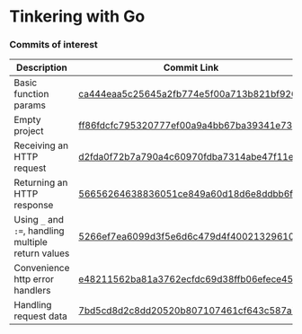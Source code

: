 # Tinkering with Go

### Commits of interest

| Description | Commit Link |
| ----------- | ------------ |
| Basic function params | [ca444eaa5c25645a2fb774e5f00a713b821bf926](https://github.com/ckz8780/fcc-go/commit/ca444eaa5c25645a2fb774e5f00a713b821bf926)|
| Empty project | [ff86fdcfc795320777ef00a9a4bb67ba39341e73](https://github.com/ckz8780/fcc-go/commit/ff86fdcfc795320777ef00a9a4bb67ba39341e73) |
| Receiving an HTTP request | [d2fda0f72b7a790a4c60970fdba7314abe47f11e](https://github.com/ckz8780/fcc-go/commit/d2fda0f72b7a790a4c60970fdba7314abe47f11e) |
| Returning an HTTP response | [56656264638836051ce849a60d18d6e8ddbb6fda](https://github.com/ckz8780/fcc-go/commit/56656264638836051ce849a60d18d6e8ddbb6fda) |
| Using `_` and `:=`, handling multiple return values | [5266ef7ea6099d3f5e6d6c479d4f400213296105](https://github.com/ckz8780/fcc-go/commit/5266ef7ea6099d3f5e6d6c479d4f400213296105) |
| Convenience http error handlers | [e48211562ba81a3762ecfdc69d38ffb06efece45](https://github.com/ckz8780/fcc-go/commit/e48211562ba81a3762ecfdc69d38ffb06efece45) |
| Handling request data | [7bd5cd8d2c8dd20520b807107461cf643c587a76](https://github.com/ckz8780/fcc-go/commit/7bd5cd8d2c8dd20520b807107461cf643c587a76) |
